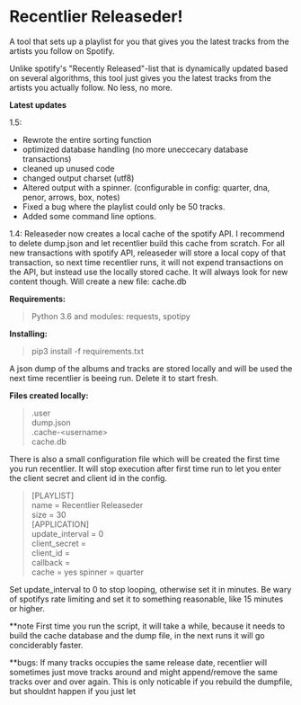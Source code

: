 # Recentlier Releaseder!
A tool that sets up a playlist for you that gives you the latest tracks from the artists you follow on Spotify. 

Unlike spotify's "Recently Released"-list that is dynamically updated based on several algorithms, this tool just gives you the latest tracks from the artists you actually follow. No less, no more. 


**Latest updates**

1.5:
* Rewrote the entire sorting function
* optimized database handling (no more uneccecary database transactions)
* cleaned up unused code 
* changed output charset (utf8)
* Altered output with a spinner. (configurable in config: quarter, dna, penor, arrows, box, notes)
* Fixed a bug where the playlist could only be 50 tracks.
* Added some command line options.



1.4:
Releaseder now creates a local cache of the spotify API. I recommend to delete dump.json and let recentlier build this cache from scratch. 
For all new transactions with spotify API, releaseder will store a local copy of that transaction, so next time recentlier runs, it will not expend transactions on the API, but instead use the locally stored cache. It will always look for new content though.
Will create a new file: cache.db


**Requirements:**
> Python 3.6 and modules: requests, spotipy

**Installing:**
> pip3 install -f requirements.txt

A json dump of the albums and tracks are stored locally and will be used the next time recentlier is beeing run. Delete it to start fresh.

**Files created locally:**
> .user  
dump.json  
.cache-\<username\>  
cache.db

There is also a small configuration file which will be created the first time you run recentlier.
It will stop execution after first time run to let you enter the client secret and client id in the config.

>[PLAYLIST]  
name = Recentlier Releaseder  
size = 30  
[APPLICATION]  
update_interval = 0  
client_secret =   
client_id =   
callback =   
cache = yes
spinner = quarter

Set update_interval to 0 to stop looping, otherwise set it in minutes. Be wary of spotifys rate limiting and set it to something reasonable, like 15 minutes or higher.

**note
First time you run the script, it will take a while, because it needs to build the cache database and the dump file, in the next runs it will go conciderably faster. 

**bugs:
If many tracks occupies the same release date, recentlier will sometimes just move tracks around and might append/remove the same tracks over and over again. 
This is only noticable if you rebuild the dumpfile, but shouldnt happen if you just let 
